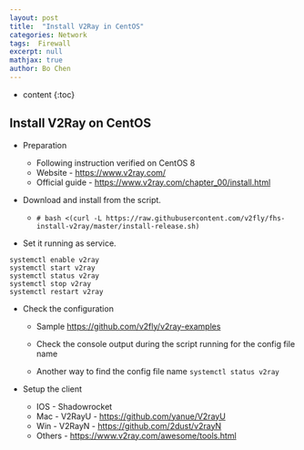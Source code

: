 ```yaml
---
layout: post
title:  "Install V2Ray in CentOS"
categories: Network
tags:  Firewall
excerpt: null
mathjax: true
author: Bo Chen
---
```


* content
{:toc}

## Install V2Ray on CentOS

* Preparation
  * Following instruction verified on CentOS 8
  * Website - https://www.v2ray.com/
  * Official guide - https://www.v2ray.com/chapter_00/install.html

* Download and install from the script.

  * `# bash <(curl -L https://raw.githubusercontent.com/v2fly/fhs-install-v2ray/master/install-release.sh)`

* Set it running as service.
  
``` shell
systemctl enable v2ray
systemctl start v2ray
systemctl status v2ray
systemctl stop v2ray
systemctl restart v2ray
```

* Check the configuration

  * Sample https://github.com/v2fly/v2ray-examples

  * Check the console output during the script running for the config file name
  
  * Another way to find the config file name `systemctl status v2ray`

* Setup the client
  
  * IOS - Shadowrocket
  * Mac - V2RayU - https://github.com/yanue/V2rayU
  * Win - V2RayN - https://github.com/2dust/v2rayN 
  * Others - https://www.v2ray.com/awesome/tools.html
